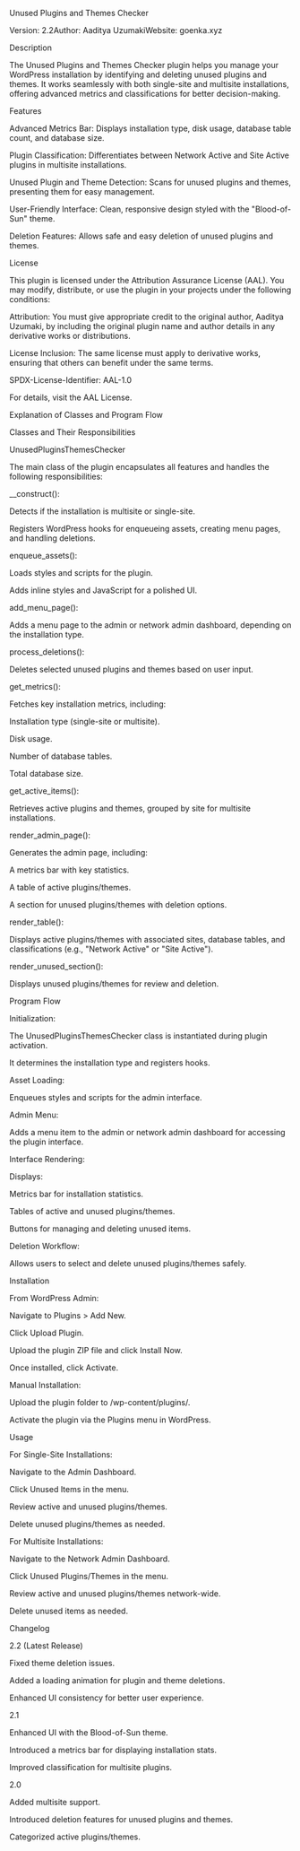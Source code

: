 Unused Plugins and Themes Checker

Version: 2.2Author: Aaditya UzumakiWebsite: goenka.xyz

Description

The Unused Plugins and Themes Checker plugin helps you manage your WordPress installation by identifying and deleting unused plugins and themes. It works seamlessly with both single-site and multisite installations, offering advanced metrics and classifications for better decision-making.

Features

Advanced Metrics Bar: Displays installation type, disk usage, database table count, and database size.

Plugin Classification: Differentiates between Network Active and Site Active plugins in multisite installations.

Unused Plugin and Theme Detection: Scans for unused plugins and themes, presenting them for easy management.

User-Friendly Interface: Clean, responsive design styled with the "Blood-of-Sun" theme.

Deletion Features: Allows safe and easy deletion of unused plugins and themes.

License

This plugin is licensed under the Attribution Assurance License (AAL). You may modify, distribute, or use the plugin in your projects under the following conditions:

Attribution: You must give appropriate credit to the original author, Aaditya Uzumaki, by including the original plugin name and author details in any derivative works or distributions.

License Inclusion: The same license must apply to derivative works, ensuring that others can benefit under the same terms.

SPDX-License-Identifier: AAL-1.0

For details, visit the AAL License.

Explanation of Classes and Program Flow

Classes and Their Responsibilities

UnusedPluginsThemesChecker

The main class of the plugin encapsulates all features and handles the following responsibilities:

__construct():

Detects if the installation is multisite or single-site.

Registers WordPress hooks for enqueueing assets, creating menu pages, and handling deletions.

enqueue_assets():

Loads styles and scripts for the plugin.

Adds inline styles and JavaScript for a polished UI.

add_menu_page():

Adds a menu page to the admin or network admin dashboard, depending on the installation type.

process_deletions():

Deletes selected unused plugins and themes based on user input.

get_metrics():

Fetches key installation metrics, including:

Installation type (single-site or multisite).

Disk usage.

Number of database tables.

Total database size.

get_active_items():

Retrieves active plugins and themes, grouped by site for multisite installations.

render_admin_page():

Generates the admin page, including:

A metrics bar with key statistics.

A table of active plugins/themes.

A section for unused plugins/themes with deletion options.

render_table():

Displays active plugins/themes with associated sites, database tables, and classifications (e.g., "Network Active" or "Site Active").

render_unused_section():

Displays unused plugins/themes for review and deletion.

Program Flow

Initialization:

The UnusedPluginsThemesChecker class is instantiated during plugin activation.

It determines the installation type and registers hooks.

Asset Loading:

Enqueues styles and scripts for the admin interface.

Admin Menu:

Adds a menu item to the admin or network admin dashboard for accessing the plugin interface.

Interface Rendering:

Displays:

Metrics bar for installation statistics.

Tables of active and unused plugins/themes.

Buttons for managing and deleting unused items.

Deletion Workflow:

Allows users to select and delete unused plugins/themes safely.

Installation

From WordPress Admin:

Navigate to Plugins > Add New.

Click Upload Plugin.

Upload the plugin ZIP file and click Install Now.

Once installed, click Activate.

Manual Installation:

Upload the plugin folder to /wp-content/plugins/.

Activate the plugin via the Plugins menu in WordPress.

Usage

For Single-Site Installations:

Navigate to the Admin Dashboard.

Click Unused Items in the menu.

Review active and unused plugins/themes.

Delete unused plugins/themes as needed.

For Multisite Installations:

Navigate to the Network Admin Dashboard.

Click Unused Plugins/Themes in the menu.

Review active and unused plugins/themes network-wide.

Delete unused items as needed.

Changelog

2.2 (Latest Release)

Fixed theme deletion issues.

Added a loading animation for plugin and theme deletions.

Enhanced UI consistency for better user experience.

2.1

Enhanced UI with the Blood-of-Sun theme.

Introduced a metrics bar for displaying installation stats.

Improved classification for multisite plugins.

2.0

Added multisite support.

Introduced deletion features for unused plugins and themes.

Categorized active plugins/themes.
